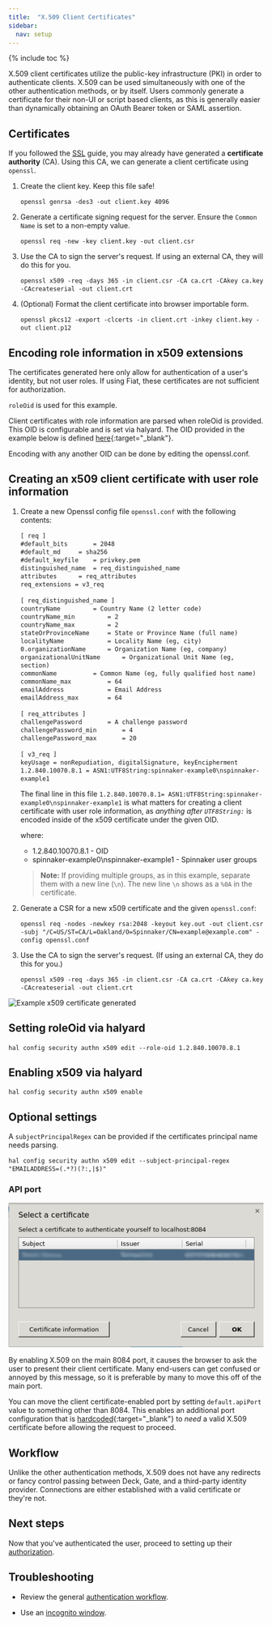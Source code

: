 ```yaml
---
title:  "X.509 Client Certificates"
sidebar:
  nav: setup
---
```


{% include toc %}

X.509 client certificates utilize the public-key infrastructure (PKI) in order to authenticate
clients. X.509 can be used simultaneously with one of the other authentication methods, or by
itself. Users commonly generate a certificate for their non-UI or script based clients, as this
is generally easier than dynamically obtaining an OAuth Bearer token or SAML assertion.

## Certificates

If you followed the [SSL](../ssl/) guide, you may already have generated a **certificate
authority**
(CA). Using this CA, we can generate a client certificate using `openssl`.

1. Create the client key. Keep this file safe!
    ```
    openssl genrsa -des3 -out client.key 4096
    ```

1. Generate a certificate signing request for the server. Ensure the `Common Name` is set to a non-empty value.
    ```
    openssl req -new -key client.key -out client.csr
    ```

1. Use the CA to sign the server's request. If using an external CA, they will do this for you.
    ```
    openssl x509 -req -days 365 -in client.csr -CA ca.crt -CAkey ca.key -CAcreateserial -out client.crt
    ```

1. (Optional) Format the client certificate into browser importable form.
    ```
    openssl pkcs12 -export -clcerts -in client.crt -inkey client.key -out client.p12
    ```

## Encoding role information in x509 extensions

The certificates generated here only allow for authentication of a user's identity, but not user roles. If using Fiat, these certificates are not sufficient for authorization.

`roleOid` is used for this example.

Client certificates with role information are parsed when roleOid is provided. This OID is configurable and is set via halyard. The OID provided in the example below is defined [here](http://www.oid-info.com/cgi-bin/display?oid=1.2.840.10070.8.1&action=display){:target="\_blank"}.

Encoding with any another OID can be done by editing the openssl.conf.

## Creating an x509 client certificate with user role information

1. Create a new Openssl config file `openssl.conf` with the following contents:

    ```
    [ req ]
    #default_bits		= 2048
    #default_md		= sha256
    #default_keyfile 	= privkey.pem
    distinguished_name	= req_distinguished_name
    attributes		= req_attributes
    req_extensions = v3_req

    [ req_distinguished_name ]
    countryName			= Country Name (2 letter code)
    countryName_min			= 2
    countryName_max			= 2
    stateOrProvinceName		= State or Province Name (full name)
    localityName			= Locality Name (eg, city)
    0.organizationName		= Organization Name (eg, company)
    organizationalUnitName		= Organizational Unit Name (eg, section)
    commonName			= Common Name (eg, fully qualified host name)
    commonName_max			= 64
    emailAddress			= Email Address
    emailAddress_max		= 64

    [ req_attributes ]
    challengePassword		= A challenge password
    challengePassword_min		= 4
    challengePassword_max		= 20

    [ v3_req ]
    keyUsage = nonRepudiation, digitalSignature, keyEncipherment
    1.2.840.10070.8.1 = ASN1:UTF8String:spinnaker-example0\nspinnaker-example1
    ```
    The final line in this file `1.2.840.10070.8.1= ASN1:UTF8String:spinnaker-example0\nspinnaker-example1` is what matters for creating a client certificate with user role information, as *anything after `UTF8String:`* is encoded inside of the x509 certificate under the given OID.

    where:
    - 1.2.840.10070.8.1 - OID
    - spinnaker-example0\nspinnaker-example1 - Spinnaker user groups

    >**Note:** If providing multiple groups, as in this example, separate them with a new line (`\n`). The new line `\n` shows as a `%0A` in the certificate.

1. Generate a CSR for a new x509 certificate and the given `openssl.conf`:  
    ```
    openssl req -nodes -newkey rsa:2048 -keyout key.out -out client.csr -subj "/C=US/ST=CA/L=Oakland/O=Spinnaker/CN=example@example.com" -config openssl.conf
    ```
1. Use the CA to sign the server's request. (If using an external CA, they do this for you.)
    ```
    openssl x509 -req -days 365 -in client.csr -CA ca.crt -CAkey ca.key -CAcreateserial -out client.crt
    ```

![Example x509 certificate generated](two_roles_x509.png)

## Setting roleOid via halyard

```
hal config security authn x509 edit --role-oid 1.2.840.10070.8.1
```

## Enabling x509 via halyard

```
hal config security authn x509 enable
```

## Optional settings

A `subjectPrincipalRegex` can be provided if the certificates principal name needs parsing.

```
hal config security authn x509 edit --subject-principal-regex "EMAILADDRESS=(.*?)(?:,|$)"
```

### API port

![browser's client certificate request](cert-auth.png)

By enabling X.509 on the main 8084 port, it causes the browser to ask the user to present their
client certificate. Many end-users can get confused or annoyed by this message, so it is
preferable by many to move this off of the main port.

You can move the client certificate-enabled port by setting `default.apiPort` value to something
other than 8084. This enables an additional port configuration that is
[hardcoded](https://github.com/spinnaker/kork/blob/master/kork-web/src/main/groovy/com/netflix/spinnaker/config/TomcatConfiguration.groovy){:target="\_blank"}
to _need_ a valid X.509 certificate before allowing the request to proceed.

## Workflow

Unlike the other authentication methods, X.509 does not have any redirects or fancy control
passing between Deck, Gate, and a third-party identity provider. Connections are either
established with a valid certificate or they're not.

## Next steps

Now that you've authenticated the user, proceed to setting up their [authorization](/setup/security/authorization/).

## Troubleshooting

* Review the general [authentication workflow](/setup/security/authentication#workflow).

* Use an [incognito window](/setup/security/authentication#incognito-mode).
